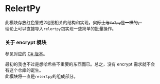 # RelertPy
此模块存放红色警戒2地图相关的结构和实现，~~实际上与`fa2py`是一样的。~~  
理论上可以直接导入`relertpy`包实现一些简单的批量操作。

### 关于 encrypt 模块
参见对应的 [C# 版本](https://github.com/YR-Braindead/RA2MapNameEncrypt)。

最初的我也不过是想哈希些不重要的东西而已。总之，没有 encrypt 需求就不会有这个仓库的诞生。  
此模块将一直是`relertpy`的组成部分。
